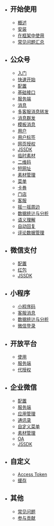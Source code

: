 - ## 开始使用
  - [概述](/docs/{{version}}/{{lang}}/index)
  - [安装](/docs/{{version}}/{{lang}}/installation)
  - [在框架中使用](/docs/{{version}}/{{lang}}/integration)
  - [常见问题汇总](/docs/{{version}}/{{lang}}/troubleshooting)

- ## 公众号
  - [入门](/docs/{{version}}/{{lang}}/official-account/index)
  - [快速开始](/docs/{{version}}/{{lang}}/official-account/tutorial)
  - [配置](/docs/{{version}}/{{lang}}/official-account/configuration)
  - [基础接口](/docs/{{version}}/{{lang}}/official-account/base)
  - [服务端](/docs/{{version}}/{{lang}}/official-account/server)
  - [消息](/docs/{{version}}/{{lang}}/official-account/messages)
  - [多客服消息转发](/docs/{{version}}/{{lang}}/official-account/message-transfer)
  - [消息群发](/docs/{{version}}/{{lang}}/official-account/broadcasting)
  - [模板消息](/docs/{{version}}/{{lang}}/official-account/template_message)
  - [用户](/docs/{{version}}/{{lang}}/official-account/user)
  - [用户标签](/docs/{{version}}/{{lang}}/official-account/user-tag)
  - [网页授权](/docs/{{version}}/{{lang}}/official-account/oauth)
  - [JSSDK](/docs/{{version}}/{{lang}}/basic-services/jssdk)
  - [临时素材](/docs/{{version}}/{{lang}}/basic-services/media)
  - [二维码](/docs/{{version}}/{{lang}}/basic-services/qrcode)
  - [短网址](/docs/{{version}}/{{lang}}/basic-services/url)
  - [素材管理](/docs/{{version}}/{{lang}}/official-account/material)
  - [菜单](/docs/{{version}}/{{lang}}/official-account/menu)
  - [卡券](/docs/{{version}}/{{lang}}/official-account/card)
  - [门店](/docs/{{version}}/{{lang}}/official-account/poi)
  - [客服](/docs/{{version}}/{{lang}}/official-account/customer_service)
  - [摇一摇周边](/docs/{{version}}/{{lang}}/official-account/shake-around)
  - [数据统计与分析](/docs/{{version}}/{{lang}}/official-account/data_cube)
  - [语义理解](/docs/{{version}}/{{lang}}/official-account/semantic)
  - [自动回复](/docs/{{version}}/{{lang}}/official-account/reply)
  - [评论数据管理](/docs/{{version}}/{{lang}}/official-account/comment)

- ## 微信支付
  - [配置](/docs/{{version}}/{{lang}}/payment/index)
  - [红包](/docs/{{version}}/{{lang}}/payment/redpack)
  - [JSSDK](/docs/{{version}}/{{lang}}/payment/jssdk)

- ## 小程序
  - [小程序码](/docs/{{version}}/{{lang}}/mini-program/app_code)
  - [客服消息](/docs/{{version}}/{{lang}}/mini-program/customer_service)
  - [数据统计与分析](/docs/{{version}}/{{lang}}/mini-program/data_cube)
  - [微信登录](/docs/{{version}}/{{lang}}/mini-program/auth)

- ## 开放平台
  - [使用](/docs/{{version}}/{{lang}}/open-platform/index)
  - [服务端](/docs/{{version}}/{{lang}}/open-platform/server)
  - [代授权](/docs/{{version}}/{{lang}}/open-platform/authorizer-delegate)

- ## 企业微信
  - [配置](/docs/{{version}}/{{lang}}/wework/index)
  - [服务端](/docs/{{version}}/{{lang}}/wework/server)
  - [应用管理](/docs/{{version}}/{{lang}}/wework/agents)
  - [通讯录](/docs/{{version}}/{{lang}}/wework/contacts)
  - [自定义菜单](/docs/{{version}}/{{lang}}/wework/menu)
  - [素材管理](/docs/{{version}}/{{lang}}/wework/media)
  - [OA](/docs/{{version}}/{{lang}}/wework/oa)
  - [JSSDK](/docs/{{version}}/{{lang}}/basic-services/jssdk)

- ## 自定义
  - [Access Token](/docs/{{version}}/{{lang}}/customize/access_token)
  - [缓存](/docs/{{version}}/{{lang}}/customize/cache)

- ## 其他
  - [常见问题](/docs/{{version}}/{{lang}}/troubleshooting)
  - [参与贡献](/docs/{{version}}/{{lang}}/contributing)
